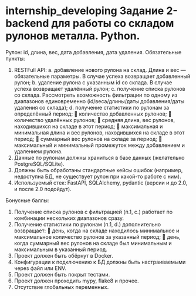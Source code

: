 # internship_developing Задание 2-backend для работы со складом рулонов металла. Python.

Рулон: id, длина, вес, дата добавления, дата удаления.
Обязательные пункты:
1. RESTFull API:
a. добавление нового рулона на склад. Длина и вес — обязательные 
параметры. В случае успеха возвращает добавленный рулон;
b. удаление рулона с указанным id со склада. В случае успеха возвращает 
удалённый рулон;
c. получение списка рулонов со склада. Рассмотреть возможность 
фильтрации по одному из диапазонов единовременно (id/веса/длины/даты 
добавления/даты удаления со склада);
d. получение статистики по рулонам за определённый период:
 количество добавленных рулонов;
 количество удалённых рулонов;
 средняя длина, вес рулонов, находившихся на складе в этот период;
 максимальная и минимальная длина и вес рулонов, находившихся на 
складе в этот период;
 суммарный вес рулонов на складе за период;
 максимальный и минимальный промежуток между добавлением и 
удалением рулона.
2. Данные по рулонам должны храниться в базе данных (желательно 
PostgreSQL/SQLite).
3. Должны быть обработаны стандартные кейсы ошибок (например, недоступна 
БД, не существует рулон при какой-то работе с ним).
4. Используемый стек: FastAPI, SQLAlchemy, pydantic (версии и до 2.0, и после 2.0 
подойдут).

Бонусные баллы:
1. Получение списка рулонов с фильтрацией (п.1, с.) работает по комбинации 
нескольких диапазонов сразу.
2. Получение статистики по рулонам (п.1, d.) дополнительно возвращает: 
 день, когда на складе находилось минимальное и максимальное 
количество рулонов за указанный период;
 день, когда суммарный вес рулонов на складе был минимальным и 
максимальным в указанный период.
3. Проект должен быть обёрнут в Docker.
4. Конфигурации к подключению к БД должны быть настраиваемыми через файл 
или ENV.
5. Проект должен быть покрыт тестами.
6. Проект должен проходить mypy, flake8 и прочее.
7. Отсутствие глобальных переменных.
